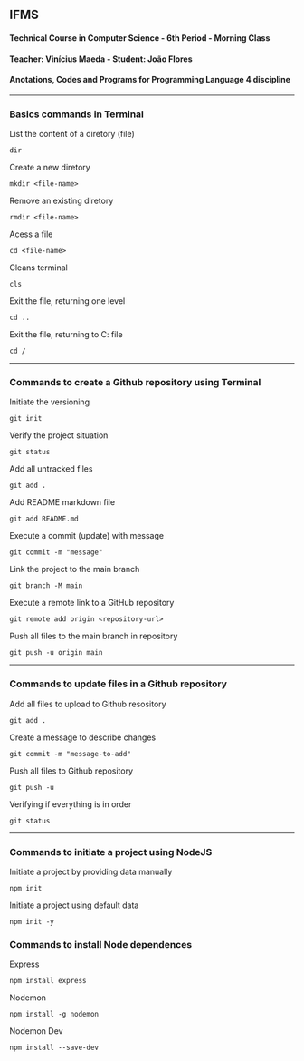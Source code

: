 ## IFMS

#### Technical Course in Computer Science - 6th Period - Morning Class

#### Teacher: Vinícius Maeda - Student: João Flores

#### Anotations, Codes and Programs for Programming Language 4 discipline

---

### Basics commands in Terminal

List the content of a diretory (file)

```
dir
```

Create a new diretory

```
mkdir <file-name>
```

Remove an existing diretory

```
rmdir <file-name>
```

Acess a file

```
cd <file-name>
```

Cleans terminal

```
cls
```

Exit the file, returning one level

```
cd ..
```

Exit the file, returning to C: file

```
cd /
```

---

### Commands to create a Github repository using Terminal

Initiate the versioning

```
git init
```

Verify the project situation 

```
git status 
```

Add all untracked files

```
git add . 
```

Add README markdown file

```
git add README.md
```

Execute a commit (update) with message

```
git commit -m "message"
```

Link the project to the main branch

```
git branch -M main
```

Execute a remote link to a GitHub repository

```
git remote add origin <repository-url>
```

Push all files to the main branch in repository

```
git push -u origin main
```

---

### Commands to update files in a Github repository

Add all files to upload to Github resository

```
git add .
```

Create a message to describe changes

```
git commit -m "message-to-add"
```

Push all files to Github repository

```
git push -u
```

Verifying if everything is in order

```
git status
```

---

### Commands to initiate a project using NodeJS

Initiate a project by providing data manually

```
npm init
```

Initiate a project using default data

```
npm init -y
```

### Commands to install Node dependences

Express

```
npm install express
```

Nodemon

```
npm install -g nodemon
```

Nodemon Dev

```
npm install --save-dev
```

